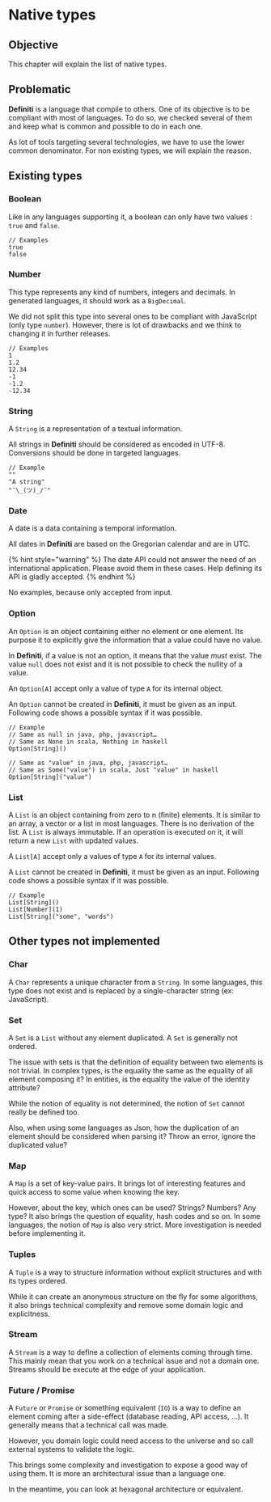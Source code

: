 # Native types

## Objective

This chapter will explain the list of native types.

## Problematic

**Definiti** is a language that compile to others. One of its objective is to be compliant with most of languages. To do so, we checked several of them and keep what is common and possible to do in each one.

As lot of tools targeting several technologies, we have to use the lower common denominator. For non existing types, we will explain the reason.

## Existing types

### Boolean

Like in any languages supporting it, a boolean can only have two values : `true` and `false`.

```text
// Examples
true
false
```

### Number

This type represents any kind of numbers, integers and decimals. In generated languages, it should work as a `BigDecimal`.

We did not split this type into several ones to be compliant with JavaScript \(only type `number`\). However, there is lot of drawbacks and we think to changing it in further releases.

```text
// Examples
1
1.2
12.34
-1
-1.2
-12.34
```

### String

A `String` is a representation of a textual information.

All strings in **Definiti** should be considered as encoded in UTF-8. Conversions should be done in targeted languages.

```text
// Example
""
"A string"
"¯\_(ツ)_/¯"
```

### Date

A date is a data containing a temporal information.

All dates in **Definiti** are based on the Gregorian calendar and are in UTC.

{% hint style="warning" %}
The date API could not answer the need of an international application. Please avoid them in these cases. Help defining its API is gladly accepted.
{% endhint %}

No examples, because only accepted from input.

### Option

An `Option` is an object containing either no element or one element. Its purpose it to explicitly give the information that a value could have no value.

In **Definiti**, if a value is not an option, it means that the value _must_ exist. The value `null` does not exist and it is not possible to check the nullity of a value.

An `Option[A]` accept only a value of type  `A` for its internal object.

An `Option` cannot be created in **Definiti**, it must be given as an input. Following code shows a possible syntax if it was possible.

```text
// Example
// Same as null in java, php, javascript…
// Same as None in scala, Nothing in haskell
Option[String]()

// Same as "value" in java, php, javascript…
// Same as Some("value") in scala, Just "value" in haskell
Option[String]("value")
```

### List

A `List` is an object containing from zero to n \(finite\) elements. It is similar to an array, a vector or a list in most languages. There is no derivation of the list. A `List` is always immutable. If an operation is executed on it, it will return a new `List` with updated values.

A `List[A]` accept only a values of type  `A` for its internal values.

A `List` cannot be created in **Definiti**, it must be given as an input. Following code shows a possible syntax if it was possible.

```text
// Example
List[String]()
List[Number](1)
List[String]("some", "words")
```

## Other types not implemented

### Char

A `Char` represents a unique character from a `String`. In some languages, this type does not exist and is replaced by a single-character string \(ex: JavaScript\).

### Set

A `Set` is a `List` without any element duplicated. A `Set` is generally not ordered.

The issue with sets is that the definition of equality between two elements is not trivial. In complex types, is the equality the same as the equality of all element composing it? In entities, is the equality the value of the identity attribute?

While the notion of equality is not determined, the notion of `Set` cannot really be defined too.

Also, when using some languages as Json, how the duplication of an element should be considered when parsing it? Throw an error, ignore the duplicated value?

### Map

A `Map` is a set of key-value pairs. It brings lot of interesting features and quick access to some value when knowing the key.

However, about the key, which ones can be used? Strings? Numbers? Any type? It also brings the question of equality, hash codes and so on. In some languages, the notion of `Map` is also very strict. More investigation is needed before implementing it.

### Tuples

A `Tuple` is a way to structure information without explicit structures and with its types ordered.

While it can create an anonymous structure on the fly for some algorithms, it also brings technical complexity and remove some domain logic and explicitness.

### Stream

A `Stream` is a way to define a collection of elements coming through time. This mainly mean that you work on a technical issue and not a domain one. Streams should be execute at the edge of your application.

### Future / Promise

A `Future` or `Promise` or something equivalent \(`IO`\) is a way to define an element coming after a side-effect \(database reading, API access, …\). It generally means that a technical call was made.

However, you domain logic could need access to the universe and so call external systems to validate the logic.

This brings some complexity and investigation to expose a good way of using them. It is more an architectural issue than a language one.

In the meantime, you can look at hexagonal architecture or equivalent.


